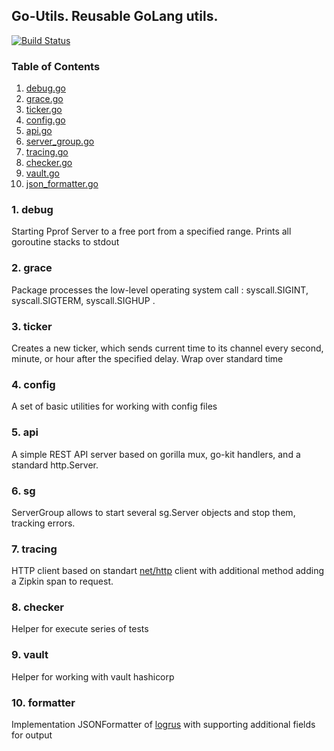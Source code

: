 ## Go-Utils. Reusable GoLang utils.

[![Build Status](https://travis-ci.org/space307/go-utils.svg?branch=master)](https://travis-ci.org/space307/go-utils)

### Table of Contents
1. [debug.go](#debug)
2. [grace.go](#grace)
3. [ticker.go](#ticker)
4. [config.go](#config)
5. [api.go](#api)
6. [server_group.go](#sg)
7. [tracing.go](#tracing)
8. [checker.go](#checker)
9. [vault.go](#vault)
10. [json_formatter.go](#formatter)

<a name="debug" />

### 1. debug

Starting Pprof Server to a free port from a specified range.  Prints all goroutine stacks to stdout

<a name="grace" />

### 2. grace

Package processes the low-level operating system call : syscall.SIGINT, syscall.SIGTERM, syscall.SIGHUP .

<a name="ticker" />

### 3. ticker

Creates a new ticker, which sends current time to its channel every second, minute, or hour after the specified delay.
Wrap over standard time

<a name="config" />

### 4. config

A set of basic utilities for working with config files

<a name="api" />

### 5. api

A simple REST API server based on gorilla mux, go-kit handlers, and a standard http.Server.

<a name="sg" />

### 6. sg

ServerGroup allows to start several sg.Server objects and stop them, tracking errors.

<a name="tracing" />

### 7. tracing

HTTP client based on standart [net/http](https://golang.org/pkg/net/http/) client with additional method adding a Zipkin span to request.

<a name="checker" />

### 8. checker

Helper for execute series of tests

<a name="vault" />

### 9. vault

Helper for working with vault hashicorp

<a name="formatter" />

### 10. formatter

Implementation JSONFormatter of [logrus](https://github.com/sirupsen/logrus) with supporting additional fields for output